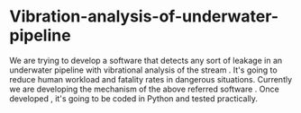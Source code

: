 # Vibration-analysis-of-underwater-pipeline
 We are trying to develop a software that detects any sort of leakage in an underwater pipeline with vibrational analysis of the stream . It's going to reduce human workload and fatality rates in dangerous situations. Currently we are developing the mechanism of the above referred software . Once developed , it's going to be coded in Python and tested practically.
